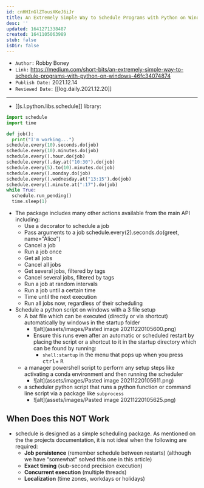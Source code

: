 ```yaml
---
id: cnHHInGlZTousXKeJ6iJr
title: An Extremely Simple Way to Schedule Programs with Python on Windows
desc: ''
updated: 1641271338487
created: 1641105063989
stub: false
isDir: false
---
```


- `Author:` Robby Boney
- `Link:` <https://medium.com/short-bits/an-extremely-simple-way-to-schedule-programs-with-python-on-windows-46fc34074874>
- `Publish Date:` 2021.12.14
- `Reviewed Date:` [[log.daily.2021.12.20]]

---

- [[s.l.python.libs.schedule]] library:


```python
import schedule
import time

def job():
  print("I'm working...")
schedule.every(10).seconds.do(job)
schedule.every(10).minutes.do(job)
schedule.every().hour.do(job)
schedule.every().day.at("10:30").do(job)
schedule.every(5).to(10).minutes.do(job)
schedule.every().monday.do(job)
schedule.every().wednesday.at("13:15").do(job)
schedule.every().minute.at(":17").do(job)
while True:
  schedule.run_pending()
  time.sleep(1)
```

- The package includes many other actions available from the main API including:
  - Use a decorator to schedule a job
  - Pass arguments to a job schedule.every(2).seconds.do(greet, name="Alice")
  - Cancel a job
  - Run a job once
  - Get all jobs
  - Cancel all jobs
  - Get several jobs, filtered by tags
  - Cancel several jobs, filtered by tags
  - Run a job at random intervals
  - Run a job until a certain time
  - Time until the next execution
  - Run all jobs now, regardless of their scheduling
- Schedule a python script on windows with a 3 file setup
  - A bat file which can be executed (directly or via shortcut) automatically by windows in the startup folder
    - ![alt](assets/images/Pasted image 20211220105600.png)
    - Ensure this runs even after an automatic or scheduled restart by placing the script or a shortcut to it in the startup directory which can be found by running:
      - `shell:startup` in the menu that pops up when you press <kbd>ctrl</kbd>+ <kbd>R</kbd>
  - a manager powershell script to perform any setup steps like activating a conda environment and then running the scheduler
    - ![alt](assets/images/Pasted image 20211220105611.png)
  - a scheduler python script that runs a python function or command line script via a package like `subprocess`
    - ![alt](assets/images/Pasted image 20211220105625.png)

## When Does this NOT Work

- schedule is designed as a simple scheduling package. As mentioned on the the projects documentation, it is not ideal when the following are required:
  - **Job persistence** (remember schedule between restarts) (although we have “somewhat” solved this one in this article)
  - **Exact timing** (sub-second precision execution)
  - **Concurrent execution** (multiple threads)
  - **Localization** (time zones, workdays or holidays)

